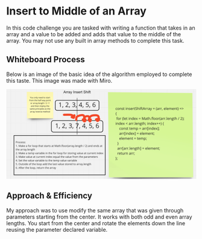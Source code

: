# Insert to Middle of an Array

In this code challenge you are tasked with writing a function that takes in an array and a value to be added and adds that value to the middle of the array. You may not use any built in array methods to complete this task.

## Whiteboard Process

Below is an image of the basic idea of the algorithm employed to complete this taste. This image was made with Miro.

<img src="./array-insert-shift.png" alt="array-insert-shift" />

## Approach & Efficiency

My approach was to use modify the same array that was given through parameters starting from the center. It works with both odd and even array lengths. You start from the center and rotate the elements down the line reusing the parameter declared variable.

